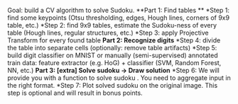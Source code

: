 Goal: build a CV algorithm to solve Sudoku.
**Part 1: Find tables **
*Step 1: find some keypoints (Otsu thresholding, edges, Hough lines, corners of 9x9 table, etc.)
*Step 2: find 9x9 tables, estimate the Sudoku-ness of every table (Hough lines, regular structures, etc.)
*Step 3: apply Projective Transform for every found table
**Part 2: Recognize digits**
*Step 4: divide the table into separate cells (optionally: remove table artifacts)
*Step 5: build digit classifier on MNIST or manually (semi-supervised) annotated train data: feature extractor (e.g. HoG) + classifier (SVM, Random Forest, NN, etc.)
**Part 3: [extra] Solve sudoku -> Draw solution**
*Step 6: We will provide you with a function to solve sudoku . You need to aggregate input in the right format.
*Step 7: Plot solved sudoku on the original image. This step is optional and will result in bonus points.

